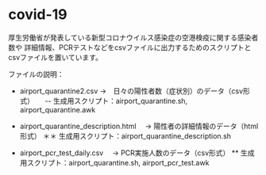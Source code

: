 # covid-19
厚生労働省が発表している新型コロナウイルス感染症の空港検疫に関する感染者数や
詳細情報、PCRテストなどをcsvファイルに出力するためのスクリプトとcsvファイルを置いています。

ファイルの説明：
- airport_quarantine2.csv
  →　日々の陽性者数（症状別）のデータ（csv形式）
　 -- 生成用スクリプト：airport_quarantine.sh, airport_quarantine.awk

- airport_quarantine_description.html
　→ 陽性者の詳細情報のデータ（html形式）
 ＊＊ 生成用スクリプト：airport_quarantine_description.sh
 
- airport_pcr_test_daily.csv
　→ PCR実施人数のデータ（csv形式）
 ** 生成用スクリプト：airport_quarantine.sh, airport_pcr_test.awk
